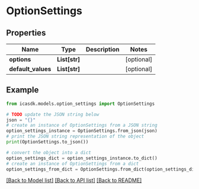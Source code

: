 # OptionSettings


## Properties

Name | Type | Description | Notes
------------ | ------------- | ------------- | -------------
**options** | **List[str]** |  | [optional] 
**default_values** | **List[str]** |  | [optional] 

## Example

```python
from icasdk.models.option_settings import OptionSettings

# TODO update the JSON string below
json = "{}"
# create an instance of OptionSettings from a JSON string
option_settings_instance = OptionSettings.from_json(json)
# print the JSON string representation of the object
print(OptionSettings.to_json())

# convert the object into a dict
option_settings_dict = option_settings_instance.to_dict()
# create an instance of OptionSettings from a dict
option_settings_from_dict = OptionSettings.from_dict(option_settings_dict)
```
[[Back to Model list]](../README.md#documentation-for-models) [[Back to API list]](../README.md#documentation-for-api-endpoints) [[Back to README]](../README.md)


